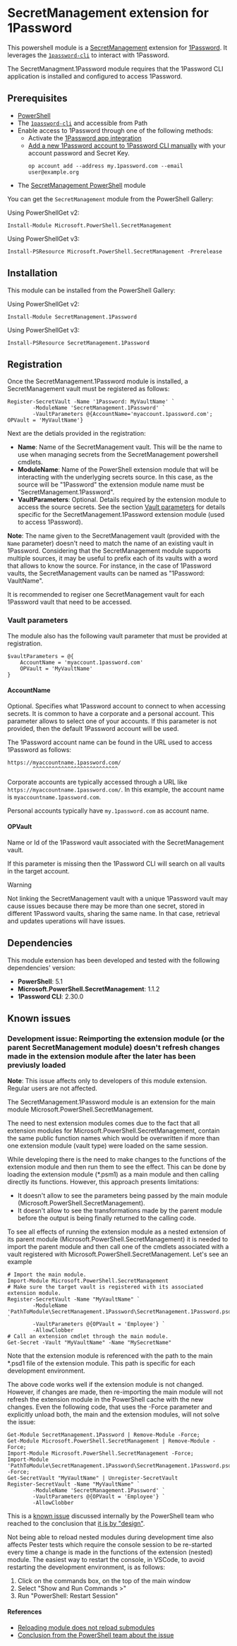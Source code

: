 # SecretManagement extension for 1Password

This powershell module is a
[SecretManagement](https://github.com/PowerShell/SecretManagement)
extension for
[1Password](https://1password.com/).
It leverages the [`1password-cli`](https://support.1password.com/command-line/)
to interact with 1Password.

The SecretManagment.1Password module requires that the 1Password CLI application is installed and configured to access 1Password.

## Prerequisites

* [PowerShell](https://github.com/PowerShell/PowerShell)
* The [`1password-cli`](https://support.1password.com/command-line/) and accessible from Path
* Enable access to 1Password through one of the following methods:
  * Activate the [1Password app integration](https://developer.1password.com/docs/cli/app-integration/)
  * [Add a new 1Password account to 1Password CLI manually](https://developer.1password.com/docs/cli/reference/management-commands/account#account-add) with your account password and Secret Key.
    ```pwsh
    op account add --address my.1password.com --email user@example.org
    ```
* The [SecretManagement PowerShell](https://github.com/PowerShell/SecretManagement) module

You can get the `SecretManagement` module from the PowerShell Gallery:

Using PowerShellGet v2:

```pwsh
Install-Module Microsoft.PowerShell.SecretManagement
```

Using PowerShellGet v3:

```pwsh
Install-PSResource Microsoft.PowerShell.SecretManagement -Prerelease
```
## Installation

This module can be installed from the PowerShell Gallery:

Using PowerShellGet v2:

```pwsh
Install-Module SecretManagement.1Password
```

Using PowerShellGet v3:

```pwsh
Install-PSResource SecretManagement.1Password
```

## Registration

Once the SecretManagement.1Password module is installed, a SecretManagement vault must be registered as follows:

```pwsh
Register-SecretVault -Name '1Password: MyVaultName' `
        -ModuleName 'SecretManagement.1Password' `
        -VaultParameters @{AccountName='myaccount.1password.com'; OPVault = 'MyVaultName'}
```
Next are the detials provided in the registration:
* **Name**: Name of the SecretManagement vault. This will be the name to use when managing secrets from the SecretManagement powershell cmdlets.
* **ModuleName**: Name of the PowerShell extension module that will be interacting with the underlyging secrets source. In this case, as the source will be "1Password" the extension module name must be "SecretManagement.1Password".
* **VaultParameters**: Optional. Details required by the extension module to access the source secrets. See the section [Vault parameters](#Vault-parameters) for details specific for the SecretManagement.1Password extension module (used to access 1Password).

**Note**: The name given to the SecretManagement vault (provided with the `Name` parameter) doesn't need to match the name of an existing vault in 1Password. Considering that the SecretManagement module supports multiple sources, it may be useful to prefix each of its vaults with a word that allows to know the source. For instance, in the case of 1Password vaults, the SecretManagement vaults can be named as "1Password: VaultName".

It is recommended to regiser one SecretManagement vault for each 1Password vault that need to be accessed.


### Vault parameters

The module also has the following vault parameter that must be provided at registration.

```pwsh
$vaultParameters = @{
    AccountName = 'myaccount.1password.com'
    OPVault = 'MyVaultName'
}
```

#### AccountName

Optional. Specifies what 1Password account to connect to when accessing secrets. It is common to have a corporate and a personal account. This parameter allows to select one of your accounts. If this parameter is not provided, then the default 1Password account will be used.

The 1Password account name can be found in the URL used to access 1Password as follows:

```
https://myaccountname.1password.com/
        ^^^^^^^^^^^^^^^^^^^^^^^^^^^
```
Corporate accounts are typically accessed through a URL like `https://myaccountname.1password.com/`. In this example, the account name is `myaccountname.1password.com`.

Personal accounts typically have `my.1password.com` as account name.

#### OPVault

Name or Id of the 1Password vault associated with the SecretManagement vault.

If this parameter is missing then the 1Password CLI will search on all vaults in the target account. 

> [!WARNING]
> Not linking the SecretManagement vault with a unique 1Password vault may cause issues because there may be more than one secret, stored in different 1Password vaults, sharing the same name. In that case, retrieval and updates uperations will have issues.

## Dependencies

This module extension has been developed and tested with the following dependencies' version:
* **PowerShell**: 5.1
* **Microsoft.PowerShell.SecretManagement**: 1.1.2
* **1Password CLI**: 2.30.0

## Known issues

### Development issue: Reimporting the extension module (or the parent SecretManagement module) doesn't refresh changes made in the extension module after the later has been previusly loaded

**Note**: This issue affects only to developers of this module extension. Regular users are not affected.

The SecretManagement.1Password module is an extension for the main module Microsoft.PowerShell.SecretManagement.

The need to nest extension modules comes due to the fact that all extension modules for Microsoft.PowerShell.SecretManagement, contain the same public function names which would be overwritten if more than one extension module (vault type) were loaded on the same session.

While developing there is the need to make changes to the functions of the extension module and then run them to see the effect. This can be done by loading the extension module (*.psm1) as a main module and then calling directly its functions. However, this approach presents limitations:

- It doesn't allow to see the parameters being passed by the main module (Microsoft.PowerShell.SecretManagement).
- It doesn't allow to see the transformations made by the parent module before the output is being finally returned to the calling code.

To see all effects of running the extension module as a nested extension of its parent module (Microsoft.PowerShell.SecretManagement) it is needed to import the parent module and then call one of the cmdlets associated with a vault registered with Microsoft.PowerShell.SecretManagement. Let's see an example

```pwsh
# Import the main module.
Import-Module Microsoft.PowerShell.SecretManagement
# Make sure the target vault is registered with its associated extension module.
Register-SecretVault -Name "MyVaultName" `
        -ModuleName 'PathToModule\SecretManagement.1Password\SecretManagement.1Password.psd1' `
        -VaultParameters @{OPVault = 'Employee'} `
        -AllowClobber
# Call an extension cmdlet through the main module.
Get-Secret -Vault "MyVaultName" -Name "MySecretName"
```
Note that the extension module is referenced with the path to the main *.psd1 file of the extension module. This path is specific for each development environment.

The above code works well if the extension module is not changed. However, if changes are made, then re-importing the main module will not refresh the extension module in the PowerShell cache with the new changes. Even the following code, that uses the -Force parameter and explicitly unload both, the main and the extension modules, will not solve the issue:

```pwsh
Get-Module SecretManagement.1Password | Remove-Module -Force;
Get-Module Microsoft.PowerShell.SecretManagement | Remove-Module -Force;
Import-Module Microsoft.PowerShell.SecretManagement -Force;
Import-Module 'PathToModule\SecretManagement.1Password\SecretManagement.1Password.psd1' -Force;
Get-SecretVault "MyVaultName" | Unregister-SecretVault
Register-SecretVault -Name "MyVaultName" `
        -ModuleName 'SecretManagement.1Password' `
        -VaultParameters @{OPVault = 'Employee'} `
        -AllowClobber
```
This is a [known issue](https://github.com/PowerShell/PowerShell/issues/2505#issuecomment-263105859) discussed internally by the PowerShell team who reached to the conclusion that [it is by "design"](https://github.com/PowerShell/PowerShell/issues/2505#issuecomment-902325128).

Not being able to reload nested modules during development time also affects Pester tests which require the console session to be re-started every time a change is made in the functions of the extension (nested) module. The easiest way to restart the console, in VSCode, to avoid restarting the development environment, is as follows:
1. Click on the commands box, on the top of the main window
1. Select "Show and Run Commands >"
1. Run "PowerShell: Restart Session"

#### References

- [Reloading module does not reload submodules](https://github.com/PowerShell/PowerShell/issues/2505#issuecomment-263105859)
- [Conclusion from the PowerShell team about the issue](https://github.com/PowerShell/PowerShell/issues/2505#issuecomment-902325128)